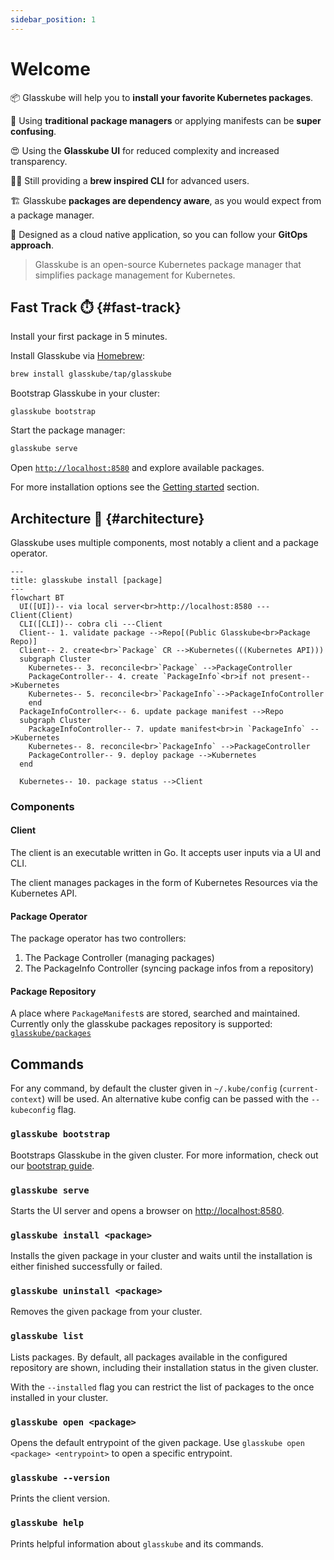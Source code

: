 ```yaml
---
sidebar_position: 1
---
```


# Welcome

📦️ Glasskube will help you to **install your favorite Kubernetes packages**.

🤯 Using **traditional package managers** or applying manifests can be **super confusing**.

😍 Using the **Glasskube UI** for reduced complexity and increased transparency.

🧑‍💻 Still providing a **brew inspired CLI** for advanced users.

🏗️ Glasskube **packages are dependency aware**, as you would expect from a package manager.

🤖  Designed as a cloud native application, so you can follow your **GitOps approach**.



> Glasskube is an open-source Kubernetes package manager that simplifies package management for Kubernetes.


## Fast Track ⏱️ {#fast-track}

Install your first package in 5 minutes.


Install Glasskube via [Homebrew](https://brew.sh/):

```bash
brew install glasskube/tap/glasskube
```

Bootstrap Glasskube in your cluster:

```
glasskube bootstrap
```

Start the package manager:

```bash
glasskube serve
```

Open [`http://localhost:8580`](http://localhost:8580) and explore available packages.


For more installation options see the [Getting started](getting-started/install) section.

## Architecture 📏 {#architecture}

Glasskube uses multiple components, most notably a client and a package operator.

```mermaid
---
title: glasskube install [package]
---
flowchart BT
  UI([UI])-- via local server<br>http://localhost:8580 ---Client(Client)
  CLI([CLI])-- cobra cli ---Client
  Client-- 1. validate package -->Repo[(Public Glasskube<br>Package Repo)]
  Client-- 2. create<br>`Package` CR -->Kubernetes(((Kubernetes API)))
  subgraph Cluster
    Kubernetes-- 3. reconcile<br>`Package` -->PackageController
    PackageController-- 4. create `PackageInfo`<br>if not present-->Kubernetes
    Kubernetes-- 5. reconcile<br>`PackageInfo`-->PackageInfoController
    end
  PackageInfoController<-- 6. update package manifest -->Repo
  subgraph Cluster
    PackageInfoController-- 7. update manifest<br>in `PackageInfo` -->Kubernetes
    Kubernetes-- 8. reconcile<br>`PackageInfo` -->PackageController
    PackageController-- 9. deploy package -->Kubernetes
  end

  Kubernetes-- 10. package status -->Client 
```

### Components

#### Client

The client is an executable written in Go. It accepts user inputs via a UI and CLI.

The client manages packages in the form of Kubernetes Resources via the Kubernetes API.

#### Package Operator

The package operator has two controllers:

1. The Package Controller (managing packages)
2. The PackageInfo Controller (syncing package infos from a repository)

#### Package Repository

A place where `PackageManifest`s are stored, searched and maintained.
Currently only the glasskube packages repository is supported: [`glasskube/packages`](https://github.com/glasskube/packages)

## Commands

For any command, by default the cluster given in `~/.kube/config` (`current-context`) will be used.
An alternative kube config can be passed with the `--kubeconfig` flag.

### `glasskube bootstrap`

Bootstraps Glasskube in the given cluster. For more information, check out our [bootstrap guide](./getting-started/bootstrap).

### `glasskube serve`

Starts the UI server and opens a browser on [http://localhost:8580](http://localhost:8580).

### `glasskube install <package>`

Installs the given package in your cluster and waits until the installation is either finished successfully or failed.

### `glasskube uninstall <package>`

Removes the given package from your cluster.

### `glasskube list`

Lists packages. By default, all packages available in the configured repository are shown, including their installation status in the given cluster.

With the `--installed` flag you can restrict the list of packages to the once installed in your cluster.

### `glasskube open <package>`

Opens the default entrypoint of the given package. 
Use `glasskube open <package> <entrypoint>` to open a specific entrypoint.

### `glasskube --version`

Prints the client version.

### `glasskube help`

Prints helpful information about `glasskube` and its commands. 
